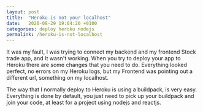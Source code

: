 ```yaml
---
layout: post
title:  "Heroku is not your localhost"
date:   2020-08-29 19:04:20 +0100
categories: deploy heroku nodejs 
permalink: /heroku-is-not-localhost
---
```


It was my fault, I was trying to connect my backend and my frontend Stock trade app, and It wasn't working. When you try to deploy your app to Heroku there are some changes that you need to do. Everything looked perfect, no errors on my Heroku logs, but my Frontend was pointing out a different url, something on my localhost.

The way that I normally deploy to Heroku is using a buildpack, is very easy. Everything is done by default, you just need to pick up your buildpack and join your code, at least for a project using nodejs and reactjs.